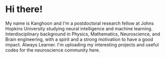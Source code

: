 # Hi there!
My name is Kanghoon and I'm a postdoctoral research fellow at Johns Hopkins University studying neural intelligence and machine learning. Interdisciplinary background in Physics, Mathematics, Neuroscience, and Brain engineering, with a spirit and a strong motivation to have a good impact. Always Learner. I'm uploading my interesting projects and useful codes for the neuroscience community here.
